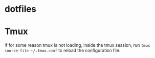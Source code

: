 # dotfiles

# Tmux

If for some reason tmux is not loading, inside the tmux session, run `tmux source-file ~/.tmux.conf` to reload the configuration file.
